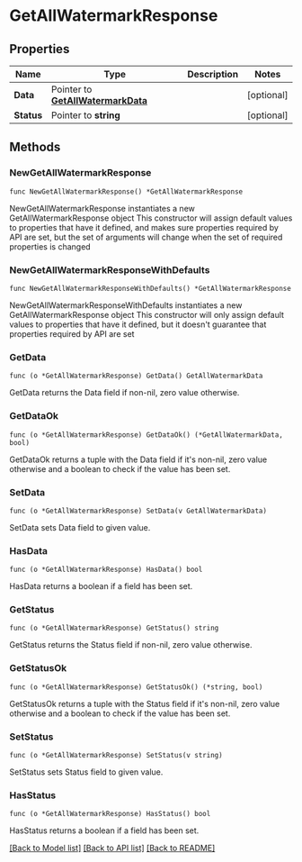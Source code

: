 # GetAllWatermarkResponse

## Properties

Name | Type | Description | Notes
------------ | ------------- | ------------- | -------------
**Data** | Pointer to [**GetAllWatermarkData**](GetAllWatermarkData.md) |  | [optional] 
**Status** | Pointer to **string** |  | [optional] 

## Methods

### NewGetAllWatermarkResponse

`func NewGetAllWatermarkResponse() *GetAllWatermarkResponse`

NewGetAllWatermarkResponse instantiates a new GetAllWatermarkResponse object
This constructor will assign default values to properties that have it defined,
and makes sure properties required by API are set, but the set of arguments
will change when the set of required properties is changed

### NewGetAllWatermarkResponseWithDefaults

`func NewGetAllWatermarkResponseWithDefaults() *GetAllWatermarkResponse`

NewGetAllWatermarkResponseWithDefaults instantiates a new GetAllWatermarkResponse object
This constructor will only assign default values to properties that have it defined,
but it doesn't guarantee that properties required by API are set

### GetData

`func (o *GetAllWatermarkResponse) GetData() GetAllWatermarkData`

GetData returns the Data field if non-nil, zero value otherwise.

### GetDataOk

`func (o *GetAllWatermarkResponse) GetDataOk() (*GetAllWatermarkData, bool)`

GetDataOk returns a tuple with the Data field if it's non-nil, zero value otherwise
and a boolean to check if the value has been set.

### SetData

`func (o *GetAllWatermarkResponse) SetData(v GetAllWatermarkData)`

SetData sets Data field to given value.

### HasData

`func (o *GetAllWatermarkResponse) HasData() bool`

HasData returns a boolean if a field has been set.

### GetStatus

`func (o *GetAllWatermarkResponse) GetStatus() string`

GetStatus returns the Status field if non-nil, zero value otherwise.

### GetStatusOk

`func (o *GetAllWatermarkResponse) GetStatusOk() (*string, bool)`

GetStatusOk returns a tuple with the Status field if it's non-nil, zero value otherwise
and a boolean to check if the value has been set.

### SetStatus

`func (o *GetAllWatermarkResponse) SetStatus(v string)`

SetStatus sets Status field to given value.

### HasStatus

`func (o *GetAllWatermarkResponse) HasStatus() bool`

HasStatus returns a boolean if a field has been set.


[[Back to Model list]](../README.md#documentation-for-models) [[Back to API list]](../README.md#documentation-for-api-endpoints) [[Back to README]](../README.md)


